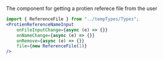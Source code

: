 The component for getting a protien referece file from the user

```jsx
import { ReferenceFile } from "../tempTypes/Types";
<ProtienReferenceNameInput
    onFileInputChange={async (e) => {}}
    onNameChange={async (e) => {}}
    onRemove={async (e) => {}}
    file={new ReferenceFile(1)}
/>
```